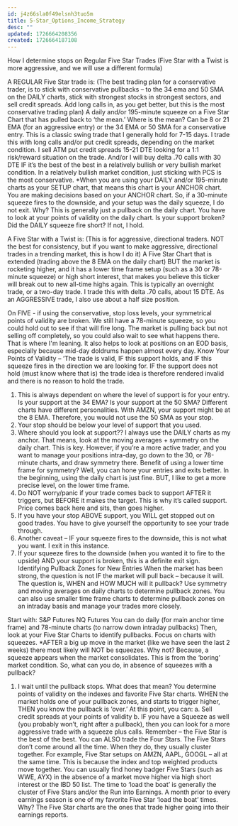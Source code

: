 ```yaml
---
id: j4z66sla0f49elsnh3tuo5m
title: 5-Star_Options_Income_Strategy
desc: ""
updated: 1726664208356
created: 1726664187108
---
```


How I determine stops on Regular Five Star Trades (Five Star with a Twist is more aggressive, and we will use a different formula)

A REGULAR Five Star trade is:
(The best trading plan for a conservative trader, is to stick with conservative pullbacks – to the 34 ema and 50 SMA on the DAILY charts, stick with strongest stocks in strongest sectors, and sell credit spreads. Add long calls in, as you get better, but this is the most conservative trading plan)
A daily and/or 195-minute squeeze on a Five Star Chart that has pulled back to ‘the mean.’ Where is the mean? Can be 8 or 21 EMA (for an aggressive entry) or the 34 EMA or 50 SMA for a conservative entry. This is a classic swing trade that I generally hold for 7-15 days. I trade this with long calls and/or put credit spreads, depending on the market condition. I sell ATM put credit spreads 15-21 DTE looking for a 1:1 risk/reward situation on the trade. And/or I will buy delta .70 calls with 30 DTE IF it’s the best of the best in a relatively bullish or very bullish market condition. In a relatively bullish market condition, just sticking with PCS is the most conservative.
\*When you are using your DAILY and/or 195-minute charts as your SETUP chart, that means this chart is your ANCHOR chart. You are making decisions based on your ANCHOR chart. So, if a 30-minute squeeze fires to the downside, and your setup was the daily squeeze, I do not exit. Why? This is generally just a pullback on the daily chart. You have to look at your points of validity on the daily chart. Is your support broken? Did the DAILY squeeze fire short? If not, I hold.

A Five Star with a Twist is:
(This is for aggressive, directional traders. NOT the best for consistency, but if you want to make aggressive, directional trades in a trending market, this is how I do it)
A Five Star Chart that is extended (trading above the 8 EMA on the daily chart) BUT the market is rocketing higher, and it has a lower time frame setup (such as a 30 or 78-minute squeeze) or high short interest, that makes you believe this ticker will break out to new all-time highs again. This is typically an overnight trade, or a two-day trade. I trade this with delta .70 calls, about 15 DTE. As an AGGRESSIVE trade, I also use about a half size position.

On FIVE - if using the conservative, stop loss levels, your symmetrical points of validity are broken. We still have a 78-minute squeeze, so you could hold out to see if that will fire long. The market is pulling back but not selling off completely, so you could also wait to see what happens there. That is where I'm leaning. It also helps to look at positions on an EOD basis, especially because mid-day doldrums happen almost every day.
Know Your Points of Validity – ‘The trade is valid, IF this support holds, and IF this squeeze fires in the direction we are looking for. IF the support does not hold (must know where that is) the trade idea is therefore rendered invalid and there is no reason to hold the trade.

1. This is always dependent on where the level of support is for your entry. Is your support at the 34 EMA? Is your support at the 50 SMA? Different charts have different personalities. With AMZN, your support might be at the 8 EMA. Therefore, you would not use the 50 SMA as your stop.
2. Your stop should be below your level of support that you used.
3. Where should you look at support?? I always use the DAILY charts as my anchor. That means, look at the moving averages + symmetry on the daily chart. This is key. However, if you’re a more active trader, and you want to manage your positions intra-day, go down to the 30, or 78-minute charts, and draw symmetry there. Benefit of using a lower time frame for symmetry? Well, you can hone your entries and exits better. In the beginning, using the daily chart is just fine. BUT, I like to get a more precise level, on the lower time frame.
4. Do NOT worry/panic if your trade comes back to support AFTER it triggers, but BEFORE it makes the target. This is why it’s called support. Price comes back here and sits, then goes higher.
5. If you have your stop ABOVE support, you WILL get stopped out on good trades. You have to give yourself the opportunity to see your trade through.
6. Another caveat – IF your squeeze fires to the downside, this is not what you want. I exit in this instance.
7. If your squeeze fires to the downside (when you wanted it to fire to the upside) AND your support is broken, this is a definite exit sign.
   Identifying Pullback Zones for New Entries
   When the market has been strong, the question is not IF the market will pull back – because it will. The question is, WHEN and HOW MUCH will it pullback? Use symmetry and moving averages on daily charts to determine pullback zones. You can also use smaller time frame charts to determine pullback zones on an intraday basis and manage your trades more closely.

Start with:
S&P Futures
NQ Futures
You can do daily (for main anchor time frame) and 78-minute charts (to narrow down intraday pullbacks)
Then, look at your Five Star Charts to identify pullbacks. Focus on charts with squeezes.
\*AFTER a big up move in the market (like we have seen the last 2 weeks) there most likely will NOT be squeezes. Why not? Because, a squeeze appears when the market consolidates. This is from the ‘boring’ market condition.
So, what can you do, in absence of squeezes with a pullback?

1. I wait until the pullback stops. What does that mean? You determine points of validity on the indexes and favorite Five Star charts. WHEN the market holds one of your pullback zones, and starts to trigger higher, THEN you know the pullback is ‘over.’ At this point, you can:
   a. Sell credit spreads at your points of validity
   b. IF you have a Squeeze as well (you probably won’t, right after a pullback), then you can look for a more aggressive trade with a squeeze plus calls.
   Remember – the Five Star is the best of the best. You can ALSO trade the Four Stars. The Five Stars don’t come around all the time. When they do, they usually cluster together. For example, Five Star setups on AMZN, AAPL, GOOGL – all at the same time. This is because the index and top weighted products move together. You can usually find honey badger Five Stars (such as WWE, AYX) in the absence of a market move higher via high short interest or the IBD 50 list.
   The time to ‘load the boat’ is generally the cluster of Five Stars and/or the Run into Earnings. A month prior to every earnings season is one of my favorite Five Star ‘load the boat’ times. Why? The Five Star charts are the ones that trade higher going into their earnings reports.
